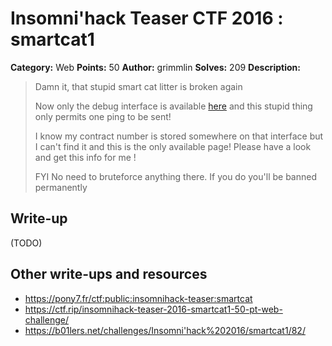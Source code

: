 # Insomni'hack Teaser CTF 2016 : smartcat1

**Category:** Web
**Points:** 50
**Author:** grimmlin
**Solves:** 209
**Description:**

> Damn it, that stupid smart cat litter is broken again
> 
> Now only the debug interface is available [here](http://smartcat.insomnihack.ch/cgi-bin/index.cgi) and this stupid thing only permits one ping to be sent!
> 
> I know my contract number is stored somewhere on that interface but I can't find it and this is the only available page! Please have a look and get this info for me !
> 
> FYI No need to bruteforce anything there. If you do you'll be banned permanently


## Write-up

(TODO)

## Other write-ups and resources

* <https://pony7.fr/ctf:public:insomnihack-teaser:smartcat>
* <https://ctf.rip/insomnihack-teaser-2016-smartcat1-50-pt-web-challenge/>
* <https://b01lers.net/challenges/Insomni'hack%202016/smartcat1/82/>
